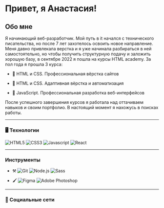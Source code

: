 # Привет, я Анастасия!

## Обо мне
Я начинающий веб-разработчик. Мой путь в it начался с технического писательства, но после 7 лет захотелось освоить новое направление. Меня давно привлекала верстка и я уже начинала разбираться в ней самостоятельно, но чтобы получить структурную подачу и заложить хорошую базу, в сентябре 2022 я пошла на курсы HTML academy. За пол года я прошла 3 курса:

- :baby: HTML и CSS. Профессиональная вёрстка сайтов 

- :child: HTML и CSS. Адаптивная вёрстка и автоматизация 

- :girl: JavaScript. Профессиональная разработка веб-интерфейсов 

После успешного завершения курсов я работала над оттачиваем навыков и своим портфолио. В настоящий момент я нахожусь в поисках работы.

---

### :desktop_computer: Технологии
  ![HTML5](https://img.shields.io/badge/-HTML-2e2d2d?style=for-the-badge&logo=html5)
  ![CSS3](https://img.shields.io/badge/-CSS-2e2d2d?style=for-the-badge&logo=css3&logoColor=2962ff)
  ![Javascript](https://img.shields.io/badge/-javascript-2e2d2d?style=for-the-badge&logo=javascript)
  ![React](https://img.shields.io/badge/-react-2e2d2d?style=for-the-badge&logo=react)
  

---

###  Инструменты
  - :hammer_and_pick: 
  ![Git](https://img.shields.io/badge/-git-582e82?style=for-the-badge&logo=git)
  ![Node.js](https://img.shields.io/badge/-node.js-582e82?style=for-the-badge&logo=node.js)
  ![Sass](https://img.shields.io/badge/-sass-582e82?style=for-the-badge&logo=sass)

  - :paintbrush:
  ![Figma](https://img.shields.io/badge/-figma-582e82?style=for-the-badge&logo=figma)
  ![Adobe Photoshop](https://img.shields.io/badge/-PS-582e82?style=for-the-badge&logo=adobephotoshop)

---

### :handshake: Социальные сети

